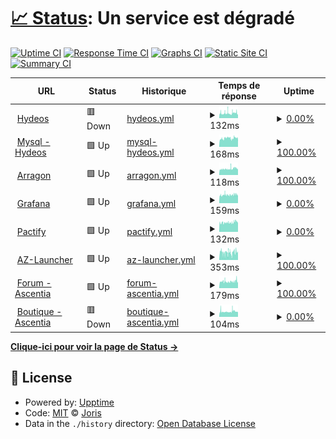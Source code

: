 # [📈 Status](https://JorisPV.github.io/Status): <!--live status--> **Un service est dégradé**

[![Uptime CI](https://github.com/Acenox/Status/workflows/Uptime%20CI/badge.svg)](https://github.com/Acenox/Status/actions?query=workflow%3A%22Uptime+CI%22)
[![Response Time CI](https://github.com/Acenox/Status/workflows/Response%20Time%20CI/badge.svg)](https://github.com/Acenox/Status/actions?query=workflow%3A%22Response+Time+CI%22)
[![Graphs CI](https://github.com/Acenox/Status/workflows/Graphs%20CI/badge.svg)](https://github.com/Acenox/Status/actions?query=workflow%3A%22Graphs+CI%22)
[![Static Site CI](https://github.com/Acenox/Status/workflows/Static%20Site%20CI/badge.svg)](https://github.com/Acenox/Status/actions?query=workflow%3A%22Static+Site+CI%22)
[![Summary CI](https://github.com/Acenox/Status/workflows/Summary%20CI/badge.svg)](https://github.com/Acenox/Status/actions?query=workflow%3A%22Summary+CI%22)

<!--start: status pages-->
<!-- This summary is generated by Upptime (https://github.com/upptime/upptime) -->
<!-- Do not edit this manually, your changes will be overwritten -->
<!-- prettier-ignore -->
| URL | Status | Historique | Temps de réponse | Uptime |
| --- | ------ | ------- | ------------- | ------ |
| <img alt="" src="https://icons.duckduckgo.com/ip3/hydeos.fr.ico" height="13"> [Hydeos](https://hydeos.fr) | 🟥 Down | [hydeos.yml](https://github.com/JorisPV/Status/commits/HEAD/history/hydeos.yml) | <details><summary><img alt="Temps de réponse" src="./graphs/hydeos/response-time-week.png" height="20"> 132ms</summary><br><a href="https://JorisPV.github.io/Status/history/hydeos"><img alt="Temps de réponse 148" src="https://img.shields.io/endpoint?url=https%3A%2F%2Fraw.githubusercontent.com%2FJorisPV%2FStatus%2FHEAD%2Fapi%2Fhydeos%2Fresponse-time.json"></a><br><a href="https://JorisPV.github.io/Status/history/hydeos"><img alt="24 heures - Temps de réponse 137" src="https://img.shields.io/endpoint?url=https%3A%2F%2Fraw.githubusercontent.com%2FJorisPV%2FStatus%2FHEAD%2Fapi%2Fhydeos%2Fresponse-time-day.json"></a><br><a href="https://JorisPV.github.io/Status/history/hydeos"><img alt="7 jours - Temps de réponse 132" src="https://img.shields.io/endpoint?url=https%3A%2F%2Fraw.githubusercontent.com%2FJorisPV%2FStatus%2FHEAD%2Fapi%2Fhydeos%2Fresponse-time-week.json"></a><br><a href="https://JorisPV.github.io/Status/history/hydeos"><img alt="30 jours - Temps de réponse 128" src="https://img.shields.io/endpoint?url=https%3A%2F%2Fraw.githubusercontent.com%2FJorisPV%2FStatus%2FHEAD%2Fapi%2Fhydeos%2Fresponse-time-month.json"></a><br><a href="https://JorisPV.github.io/Status/history/hydeos"><img alt="365 jours - Temps de réponse 148" src="https://img.shields.io/endpoint?url=https%3A%2F%2Fraw.githubusercontent.com%2FJorisPV%2FStatus%2FHEAD%2Fapi%2Fhydeos%2Fresponse-time-year.json"></a></details> | <details><summary><a href="https://JorisPV.github.io/Status/history/hydeos">0.00%</a></summary><a href="https://JorisPV.github.io/Status/history/hydeos"><img alt="Uptime 72.71%" src="https://img.shields.io/endpoint?url=https%3A%2F%2Fraw.githubusercontent.com%2FJorisPV%2FStatus%2FHEAD%2Fapi%2Fhydeos%2Fuptime.json"></a><br><a href="https://JorisPV.github.io/Status/history/hydeos"><img alt="Dernière 24 heures 0.00%" src="https://img.shields.io/endpoint?url=https%3A%2F%2Fraw.githubusercontent.com%2FJorisPV%2FStatus%2FHEAD%2Fapi%2Fhydeos%2Fuptime-day.json"></a><br><a href="https://JorisPV.github.io/Status/history/hydeos"><img alt="Dernière semaine 0.00%" src="https://img.shields.io/endpoint?url=https%3A%2F%2Fraw.githubusercontent.com%2FJorisPV%2FStatus%2FHEAD%2Fapi%2Fhydeos%2Fuptime-week.json"></a><br><a href="https://JorisPV.github.io/Status/history/hydeos"><img alt="Dernier mois 1.38%" src="https://img.shields.io/endpoint?url=https%3A%2F%2Fraw.githubusercontent.com%2FJorisPV%2FStatus%2FHEAD%2Fapi%2Fhydeos%2Fuptime-month.json"></a><br><a href="https://JorisPV.github.io/Status/history/hydeos"><img alt="Dernière année 27.01%" src="https://img.shields.io/endpoint?url=https%3A%2F%2Fraw.githubusercontent.com%2FJorisPV%2FStatus%2FHEAD%2Fapi%2Fhydeos%2Fuptime-year.json"></a></details>
| <img alt="" src="https://icons.duckduckgo.com/ip3/phpmyadmin.hydeos.fr.ico" height="13"> [Mysql - Hydeos](https://phpmyadmin.hydeos.fr) | 🟩 Up | [mysql-hydeos.yml](https://github.com/JorisPV/Status/commits/HEAD/history/mysql-hydeos.yml) | <details><summary><img alt="Temps de réponse" src="./graphs/mysql-hydeos/response-time-week.png" height="20"> 168ms</summary><br><a href="https://JorisPV.github.io/Status/history/mysql-hydeos"><img alt="Temps de réponse 185" src="https://img.shields.io/endpoint?url=https%3A%2F%2Fraw.githubusercontent.com%2FJorisPV%2FStatus%2FHEAD%2Fapi%2Fmysql-hydeos%2Fresponse-time.json"></a><br><a href="https://JorisPV.github.io/Status/history/mysql-hydeos"><img alt="24 heures - Temps de réponse 168" src="https://img.shields.io/endpoint?url=https%3A%2F%2Fraw.githubusercontent.com%2FJorisPV%2FStatus%2FHEAD%2Fapi%2Fmysql-hydeos%2Fresponse-time-day.json"></a><br><a href="https://JorisPV.github.io/Status/history/mysql-hydeos"><img alt="7 jours - Temps de réponse 168" src="https://img.shields.io/endpoint?url=https%3A%2F%2Fraw.githubusercontent.com%2FJorisPV%2FStatus%2FHEAD%2Fapi%2Fmysql-hydeos%2Fresponse-time-week.json"></a><br><a href="https://JorisPV.github.io/Status/history/mysql-hydeos"><img alt="30 jours - Temps de réponse 174" src="https://img.shields.io/endpoint?url=https%3A%2F%2Fraw.githubusercontent.com%2FJorisPV%2FStatus%2FHEAD%2Fapi%2Fmysql-hydeos%2Fresponse-time-month.json"></a><br><a href="https://JorisPV.github.io/Status/history/mysql-hydeos"><img alt="365 jours - Temps de réponse 185" src="https://img.shields.io/endpoint?url=https%3A%2F%2Fraw.githubusercontent.com%2FJorisPV%2FStatus%2FHEAD%2Fapi%2Fmysql-hydeos%2Fresponse-time-year.json"></a></details> | <details><summary><a href="https://JorisPV.github.io/Status/history/mysql-hydeos">100.00%</a></summary><a href="https://JorisPV.github.io/Status/history/mysql-hydeos"><img alt="Uptime 93.91%" src="https://img.shields.io/endpoint?url=https%3A%2F%2Fraw.githubusercontent.com%2FJorisPV%2FStatus%2FHEAD%2Fapi%2Fmysql-hydeos%2Fuptime.json"></a><br><a href="https://JorisPV.github.io/Status/history/mysql-hydeos"><img alt="Dernière 24 heures 100.00%" src="https://img.shields.io/endpoint?url=https%3A%2F%2Fraw.githubusercontent.com%2FJorisPV%2FStatus%2FHEAD%2Fapi%2Fmysql-hydeos%2Fuptime-day.json"></a><br><a href="https://JorisPV.github.io/Status/history/mysql-hydeos"><img alt="Dernière semaine 100.00%" src="https://img.shields.io/endpoint?url=https%3A%2F%2Fraw.githubusercontent.com%2FJorisPV%2FStatus%2FHEAD%2Fapi%2Fmysql-hydeos%2Fuptime-week.json"></a><br><a href="https://JorisPV.github.io/Status/history/mysql-hydeos"><img alt="Dernier mois 100.00%" src="https://img.shields.io/endpoint?url=https%3A%2F%2Fraw.githubusercontent.com%2FJorisPV%2FStatus%2FHEAD%2Fapi%2Fmysql-hydeos%2Fuptime-month.json"></a><br><a href="https://JorisPV.github.io/Status/history/mysql-hydeos"><img alt="Dernière année 93.38%" src="https://img.shields.io/endpoint?url=https%3A%2F%2Fraw.githubusercontent.com%2FJorisPV%2FStatus%2FHEAD%2Fapi%2Fmysql-hydeos%2Fuptime-year.json"></a></details>
| <img alt="" src="https://icons.duckduckgo.com/ip3/arragon.hydeos.fr.ico" height="13"> [Arragon](https://arragon.hydeos.fr) | 🟩 Up | [arragon.yml](https://github.com/JorisPV/Status/commits/HEAD/history/arragon.yml) | <details><summary><img alt="Temps de réponse" src="./graphs/arragon/response-time-week.png" height="20"> 118ms</summary><br><a href="https://JorisPV.github.io/Status/history/arragon"><img alt="Temps de réponse 158" src="https://img.shields.io/endpoint?url=https%3A%2F%2Fraw.githubusercontent.com%2FJorisPV%2FStatus%2FHEAD%2Fapi%2Farragon%2Fresponse-time.json"></a><br><a href="https://JorisPV.github.io/Status/history/arragon"><img alt="24 heures - Temps de réponse 126" src="https://img.shields.io/endpoint?url=https%3A%2F%2Fraw.githubusercontent.com%2FJorisPV%2FStatus%2FHEAD%2Fapi%2Farragon%2Fresponse-time-day.json"></a><br><a href="https://JorisPV.github.io/Status/history/arragon"><img alt="7 jours - Temps de réponse 118" src="https://img.shields.io/endpoint?url=https%3A%2F%2Fraw.githubusercontent.com%2FJorisPV%2FStatus%2FHEAD%2Fapi%2Farragon%2Fresponse-time-week.json"></a><br><a href="https://JorisPV.github.io/Status/history/arragon"><img alt="30 jours - Temps de réponse 129" src="https://img.shields.io/endpoint?url=https%3A%2F%2Fraw.githubusercontent.com%2FJorisPV%2FStatus%2FHEAD%2Fapi%2Farragon%2Fresponse-time-month.json"></a><br><a href="https://JorisPV.github.io/Status/history/arragon"><img alt="365 jours - Temps de réponse 159" src="https://img.shields.io/endpoint?url=https%3A%2F%2Fraw.githubusercontent.com%2FJorisPV%2FStatus%2FHEAD%2Fapi%2Farragon%2Fresponse-time-year.json"></a></details> | <details><summary><a href="https://JorisPV.github.io/Status/history/arragon">100.00%</a></summary><a href="https://JorisPV.github.io/Status/history/arragon"><img alt="Uptime 97.11%" src="https://img.shields.io/endpoint?url=https%3A%2F%2Fraw.githubusercontent.com%2FJorisPV%2FStatus%2FHEAD%2Fapi%2Farragon%2Fuptime.json"></a><br><a href="https://JorisPV.github.io/Status/history/arragon"><img alt="Dernière 24 heures 100.00%" src="https://img.shields.io/endpoint?url=https%3A%2F%2Fraw.githubusercontent.com%2FJorisPV%2FStatus%2FHEAD%2Fapi%2Farragon%2Fuptime-day.json"></a><br><a href="https://JorisPV.github.io/Status/history/arragon"><img alt="Dernière semaine 100.00%" src="https://img.shields.io/endpoint?url=https%3A%2F%2Fraw.githubusercontent.com%2FJorisPV%2FStatus%2FHEAD%2Fapi%2Farragon%2Fuptime-week.json"></a><br><a href="https://JorisPV.github.io/Status/history/arragon"><img alt="Dernier mois 100.00%" src="https://img.shields.io/endpoint?url=https%3A%2F%2Fraw.githubusercontent.com%2FJorisPV%2FStatus%2FHEAD%2Fapi%2Farragon%2Fuptime-month.json"></a><br><a href="https://JorisPV.github.io/Status/history/arragon"><img alt="Dernière année 93.38%" src="https://img.shields.io/endpoint?url=https%3A%2F%2Fraw.githubusercontent.com%2FJorisPV%2FStatus%2FHEAD%2Fapi%2Farragon%2Fuptime-year.json"></a></details>
| <img alt="" src="https://icons.duckduckgo.com/ip3/grafana.hydeos.fr.ico" height="13"> [Grafana](https://grafana.hydeos.fr) | 🟩 Up | [grafana.yml](https://github.com/JorisPV/Status/commits/HEAD/history/grafana.yml) | <details><summary><img alt="Temps de réponse" src="./graphs/grafana/response-time-week.png" height="20"> 159ms</summary><br><a href="https://JorisPV.github.io/Status/history/grafana"><img alt="Temps de réponse 200" src="https://img.shields.io/endpoint?url=https%3A%2F%2Fraw.githubusercontent.com%2FJorisPV%2FStatus%2FHEAD%2Fapi%2Fgrafana%2Fresponse-time.json"></a><br><a href="https://JorisPV.github.io/Status/history/grafana"><img alt="24 heures - Temps de réponse 165" src="https://img.shields.io/endpoint?url=https%3A%2F%2Fraw.githubusercontent.com%2FJorisPV%2FStatus%2FHEAD%2Fapi%2Fgrafana%2Fresponse-time-day.json"></a><br><a href="https://JorisPV.github.io/Status/history/grafana"><img alt="7 jours - Temps de réponse 159" src="https://img.shields.io/endpoint?url=https%3A%2F%2Fraw.githubusercontent.com%2FJorisPV%2FStatus%2FHEAD%2Fapi%2Fgrafana%2Fresponse-time-week.json"></a><br><a href="https://JorisPV.github.io/Status/history/grafana"><img alt="30 jours - Temps de réponse 165" src="https://img.shields.io/endpoint?url=https%3A%2F%2Fraw.githubusercontent.com%2FJorisPV%2FStatus%2FHEAD%2Fapi%2Fgrafana%2Fresponse-time-month.json"></a><br><a href="https://JorisPV.github.io/Status/history/grafana"><img alt="365 jours - Temps de réponse 200" src="https://img.shields.io/endpoint?url=https%3A%2F%2Fraw.githubusercontent.com%2FJorisPV%2FStatus%2FHEAD%2Fapi%2Fgrafana%2Fresponse-time-year.json"></a></details> | <details><summary><a href="https://JorisPV.github.io/Status/history/grafana">0.00%</a></summary><a href="https://JorisPV.github.io/Status/history/grafana"><img alt="Uptime 57.30%" src="https://img.shields.io/endpoint?url=https%3A%2F%2Fraw.githubusercontent.com%2FJorisPV%2FStatus%2FHEAD%2Fapi%2Fgrafana%2Fuptime.json"></a><br><a href="https://JorisPV.github.io/Status/history/grafana"><img alt="Dernière 24 heures 0.00%" src="https://img.shields.io/endpoint?url=https%3A%2F%2Fraw.githubusercontent.com%2FJorisPV%2FStatus%2FHEAD%2Fapi%2Fgrafana%2Fuptime-day.json"></a><br><a href="https://JorisPV.github.io/Status/history/grafana"><img alt="Dernière semaine 0.00%" src="https://img.shields.io/endpoint?url=https%3A%2F%2Fraw.githubusercontent.com%2FJorisPV%2FStatus%2FHEAD%2Fapi%2Fgrafana%2Fuptime-week.json"></a><br><a href="https://JorisPV.github.io/Status/history/grafana"><img alt="Dernier mois 1.38%" src="https://img.shields.io/endpoint?url=https%3A%2F%2Fraw.githubusercontent.com%2FJorisPV%2FStatus%2FHEAD%2Fapi%2Fgrafana%2Fuptime-month.json"></a><br><a href="https://JorisPV.github.io/Status/history/grafana"><img alt="Dernière année 52.62%" src="https://img.shields.io/endpoint?url=https%3A%2F%2Fraw.githubusercontent.com%2FJorisPV%2FStatus%2FHEAD%2Fapi%2Fgrafana%2Fuptime-year.json"></a></details>
| <img alt="" src="https://icons.duckduckgo.com/ip3/www.pactify.fr.ico" height="13"> [Pactify](https://www.pactify.fr/) | 🟩 Up | [pactify.yml](https://github.com/JorisPV/Status/commits/HEAD/history/pactify.yml) | <details><summary><img alt="Temps de réponse" src="./graphs/pactify/response-time-week.png" height="20"> 132ms</summary><br><a href="https://JorisPV.github.io/Status/history/pactify"><img alt="Temps de réponse 151" src="https://img.shields.io/endpoint?url=https%3A%2F%2Fraw.githubusercontent.com%2FJorisPV%2FStatus%2FHEAD%2Fapi%2Fpactify%2Fresponse-time.json"></a><br><a href="https://JorisPV.github.io/Status/history/pactify"><img alt="24 heures - Temps de réponse 144" src="https://img.shields.io/endpoint?url=https%3A%2F%2Fraw.githubusercontent.com%2FJorisPV%2FStatus%2FHEAD%2Fapi%2Fpactify%2Fresponse-time-day.json"></a><br><a href="https://JorisPV.github.io/Status/history/pactify"><img alt="7 jours - Temps de réponse 132" src="https://img.shields.io/endpoint?url=https%3A%2F%2Fraw.githubusercontent.com%2FJorisPV%2FStatus%2FHEAD%2Fapi%2Fpactify%2Fresponse-time-week.json"></a><br><a href="https://JorisPV.github.io/Status/history/pactify"><img alt="30 jours - Temps de réponse 151" src="https://img.shields.io/endpoint?url=https%3A%2F%2Fraw.githubusercontent.com%2FJorisPV%2FStatus%2FHEAD%2Fapi%2Fpactify%2Fresponse-time-month.json"></a><br><a href="https://JorisPV.github.io/Status/history/pactify"><img alt="365 jours - Temps de réponse 151" src="https://img.shields.io/endpoint?url=https%3A%2F%2Fraw.githubusercontent.com%2FJorisPV%2FStatus%2FHEAD%2Fapi%2Fpactify%2Fresponse-time-year.json"></a></details> | <details><summary><a href="https://JorisPV.github.io/Status/history/pactify">0.00%</a></summary><a href="https://JorisPV.github.io/Status/history/pactify"><img alt="Uptime 81.67%" src="https://img.shields.io/endpoint?url=https%3A%2F%2Fraw.githubusercontent.com%2FJorisPV%2FStatus%2FHEAD%2Fapi%2Fpactify%2Fuptime.json"></a><br><a href="https://JorisPV.github.io/Status/history/pactify"><img alt="Dernière 24 heures 0.00%" src="https://img.shields.io/endpoint?url=https%3A%2F%2Fraw.githubusercontent.com%2FJorisPV%2FStatus%2FHEAD%2Fapi%2Fpactify%2Fuptime-day.json"></a><br><a href="https://JorisPV.github.io/Status/history/pactify"><img alt="Dernière semaine 0.00%" src="https://img.shields.io/endpoint?url=https%3A%2F%2Fraw.githubusercontent.com%2FJorisPV%2FStatus%2FHEAD%2Fapi%2Fpactify%2Fuptime-week.json"></a><br><a href="https://JorisPV.github.io/Status/history/pactify"><img alt="Dernier mois 1.38%" src="https://img.shields.io/endpoint?url=https%3A%2F%2Fraw.githubusercontent.com%2FJorisPV%2FStatus%2FHEAD%2Fapi%2Fpactify%2Fuptime-month.json"></a><br><a href="https://JorisPV.github.io/Status/history/pactify"><img alt="Dernière année 50.75%" src="https://img.shields.io/endpoint?url=https%3A%2F%2Fraw.githubusercontent.com%2FJorisPV%2FStatus%2FHEAD%2Fapi%2Fpactify%2Fuptime-year.json"></a></details>
| <img alt="" src="https://icons.duckduckgo.com/ip3/az-launcher.nz.ico" height="13"> [AZ-Launcher](https://az-launcher.nz/) | 🟩 Up | [az-launcher.yml](https://github.com/JorisPV/Status/commits/HEAD/history/az-launcher.yml) | <details><summary><img alt="Temps de réponse" src="./graphs/az-launcher/response-time-week.png" height="20"> 353ms</summary><br><a href="https://JorisPV.github.io/Status/history/az-launcher"><img alt="Temps de réponse 329" src="https://img.shields.io/endpoint?url=https%3A%2F%2Fraw.githubusercontent.com%2FJorisPV%2FStatus%2FHEAD%2Fapi%2Faz-launcher%2Fresponse-time.json"></a><br><a href="https://JorisPV.github.io/Status/history/az-launcher"><img alt="24 heures - Temps de réponse 418" src="https://img.shields.io/endpoint?url=https%3A%2F%2Fraw.githubusercontent.com%2FJorisPV%2FStatus%2FHEAD%2Fapi%2Faz-launcher%2Fresponse-time-day.json"></a><br><a href="https://JorisPV.github.io/Status/history/az-launcher"><img alt="7 jours - Temps de réponse 353" src="https://img.shields.io/endpoint?url=https%3A%2F%2Fraw.githubusercontent.com%2FJorisPV%2FStatus%2FHEAD%2Fapi%2Faz-launcher%2Fresponse-time-week.json"></a><br><a href="https://JorisPV.github.io/Status/history/az-launcher"><img alt="30 jours - Temps de réponse 341" src="https://img.shields.io/endpoint?url=https%3A%2F%2Fraw.githubusercontent.com%2FJorisPV%2FStatus%2FHEAD%2Fapi%2Faz-launcher%2Fresponse-time-month.json"></a><br><a href="https://JorisPV.github.io/Status/history/az-launcher"><img alt="365 jours - Temps de réponse 329" src="https://img.shields.io/endpoint?url=https%3A%2F%2Fraw.githubusercontent.com%2FJorisPV%2FStatus%2FHEAD%2Fapi%2Faz-launcher%2Fresponse-time-year.json"></a></details> | <details><summary><a href="https://JorisPV.github.io/Status/history/az-launcher">100.00%</a></summary><a href="https://JorisPV.github.io/Status/history/az-launcher"><img alt="Uptime 93.92%" src="https://img.shields.io/endpoint?url=https%3A%2F%2Fraw.githubusercontent.com%2FJorisPV%2FStatus%2FHEAD%2Fapi%2Faz-launcher%2Fuptime.json"></a><br><a href="https://JorisPV.github.io/Status/history/az-launcher"><img alt="Dernière 24 heures 100.00%" src="https://img.shields.io/endpoint?url=https%3A%2F%2Fraw.githubusercontent.com%2FJorisPV%2FStatus%2FHEAD%2Fapi%2Faz-launcher%2Fuptime-day.json"></a><br><a href="https://JorisPV.github.io/Status/history/az-launcher"><img alt="Dernière semaine 100.00%" src="https://img.shields.io/endpoint?url=https%3A%2F%2Fraw.githubusercontent.com%2FJorisPV%2FStatus%2FHEAD%2Fapi%2Faz-launcher%2Fuptime-week.json"></a><br><a href="https://JorisPV.github.io/Status/history/az-launcher"><img alt="Dernier mois 100.00%" src="https://img.shields.io/endpoint?url=https%3A%2F%2Fraw.githubusercontent.com%2FJorisPV%2FStatus%2FHEAD%2Fapi%2Faz-launcher%2Fuptime-month.json"></a><br><a href="https://JorisPV.github.io/Status/history/az-launcher"><img alt="Dernière année 94.32%" src="https://img.shields.io/endpoint?url=https%3A%2F%2Fraw.githubusercontent.com%2FJorisPV%2FStatus%2FHEAD%2Fapi%2Faz-launcher%2Fuptime-year.json"></a></details>
| <img alt="" src="https://icons.duckduckgo.com/ip3/community.ascentia.fr.ico" height="13"> [Forum - Ascentia](https://community.ascentia.fr/) | 🟩 Up | [forum-ascentia.yml](https://github.com/JorisPV/Status/commits/HEAD/history/forum-ascentia.yml) | <details><summary><img alt="Temps de réponse" src="./graphs/forum-ascentia/response-time-week.png" height="20"> 179ms</summary><br><a href="https://JorisPV.github.io/Status/history/forum-ascentia"><img alt="Temps de réponse 181" src="https://img.shields.io/endpoint?url=https%3A%2F%2Fraw.githubusercontent.com%2FJorisPV%2FStatus%2FHEAD%2Fapi%2Fforum-ascentia%2Fresponse-time.json"></a><br><a href="https://JorisPV.github.io/Status/history/forum-ascentia"><img alt="24 heures - Temps de réponse 209" src="https://img.shields.io/endpoint?url=https%3A%2F%2Fraw.githubusercontent.com%2FJorisPV%2FStatus%2FHEAD%2Fapi%2Fforum-ascentia%2Fresponse-time-day.json"></a><br><a href="https://JorisPV.github.io/Status/history/forum-ascentia"><img alt="7 jours - Temps de réponse 179" src="https://img.shields.io/endpoint?url=https%3A%2F%2Fraw.githubusercontent.com%2FJorisPV%2FStatus%2FHEAD%2Fapi%2Fforum-ascentia%2Fresponse-time-week.json"></a><br><a href="https://JorisPV.github.io/Status/history/forum-ascentia"><img alt="30 jours - Temps de réponse 183" src="https://img.shields.io/endpoint?url=https%3A%2F%2Fraw.githubusercontent.com%2FJorisPV%2FStatus%2FHEAD%2Fapi%2Fforum-ascentia%2Fresponse-time-month.json"></a><br><a href="https://JorisPV.github.io/Status/history/forum-ascentia"><img alt="365 jours - Temps de réponse 181" src="https://img.shields.io/endpoint?url=https%3A%2F%2Fraw.githubusercontent.com%2FJorisPV%2FStatus%2FHEAD%2Fapi%2Fforum-ascentia%2Fresponse-time-year.json"></a></details> | <details><summary><a href="https://JorisPV.github.io/Status/history/forum-ascentia">100.00%</a></summary><a href="https://JorisPV.github.io/Status/history/forum-ascentia"><img alt="Uptime 95.67%" src="https://img.shields.io/endpoint?url=https%3A%2F%2Fraw.githubusercontent.com%2FJorisPV%2FStatus%2FHEAD%2Fapi%2Fforum-ascentia%2Fuptime.json"></a><br><a href="https://JorisPV.github.io/Status/history/forum-ascentia"><img alt="Dernière 24 heures 100.00%" src="https://img.shields.io/endpoint?url=https%3A%2F%2Fraw.githubusercontent.com%2FJorisPV%2FStatus%2FHEAD%2Fapi%2Fforum-ascentia%2Fuptime-day.json"></a><br><a href="https://JorisPV.github.io/Status/history/forum-ascentia"><img alt="Dernière semaine 100.00%" src="https://img.shields.io/endpoint?url=https%3A%2F%2Fraw.githubusercontent.com%2FJorisPV%2FStatus%2FHEAD%2Fapi%2Fforum-ascentia%2Fuptime-week.json"></a><br><a href="https://JorisPV.github.io/Status/history/forum-ascentia"><img alt="Dernier mois 100.00%" src="https://img.shields.io/endpoint?url=https%3A%2F%2Fraw.githubusercontent.com%2FJorisPV%2FStatus%2FHEAD%2Fapi%2Fforum-ascentia%2Fuptime-month.json"></a><br><a href="https://JorisPV.github.io/Status/history/forum-ascentia"><img alt="Dernière année 88.58%" src="https://img.shields.io/endpoint?url=https%3A%2F%2Fraw.githubusercontent.com%2FJorisPV%2FStatus%2FHEAD%2Fapi%2Fforum-ascentia%2Fuptime-year.json"></a></details>
| <img alt="" src="https://icons.duckduckgo.com/ip3/store.ascentia.fr.ico" height="13"> [Boutique - Ascentia](https://store.ascentia.fr/) | 🟥 Down | [boutique-ascentia.yml](https://github.com/JorisPV/Status/commits/HEAD/history/boutique-ascentia.yml) | <details><summary><img alt="Temps de réponse" src="./graphs/boutique-ascentia/response-time-week.png" height="20"> 104ms</summary><br><a href="https://JorisPV.github.io/Status/history/boutique-ascentia"><img alt="Temps de réponse 138" src="https://img.shields.io/endpoint?url=https%3A%2F%2Fraw.githubusercontent.com%2FJorisPV%2FStatus%2FHEAD%2Fapi%2Fboutique-ascentia%2Fresponse-time.json"></a><br><a href="https://JorisPV.github.io/Status/history/boutique-ascentia"><img alt="24 heures - Temps de réponse 97" src="https://img.shields.io/endpoint?url=https%3A%2F%2Fraw.githubusercontent.com%2FJorisPV%2FStatus%2FHEAD%2Fapi%2Fboutique-ascentia%2Fresponse-time-day.json"></a><br><a href="https://JorisPV.github.io/Status/history/boutique-ascentia"><img alt="7 jours - Temps de réponse 104" src="https://img.shields.io/endpoint?url=https%3A%2F%2Fraw.githubusercontent.com%2FJorisPV%2FStatus%2FHEAD%2Fapi%2Fboutique-ascentia%2Fresponse-time-week.json"></a><br><a href="https://JorisPV.github.io/Status/history/boutique-ascentia"><img alt="30 jours - Temps de réponse 111" src="https://img.shields.io/endpoint?url=https%3A%2F%2Fraw.githubusercontent.com%2FJorisPV%2FStatus%2FHEAD%2Fapi%2Fboutique-ascentia%2Fresponse-time-month.json"></a><br><a href="https://JorisPV.github.io/Status/history/boutique-ascentia"><img alt="365 jours - Temps de réponse 138" src="https://img.shields.io/endpoint?url=https%3A%2F%2Fraw.githubusercontent.com%2FJorisPV%2FStatus%2FHEAD%2Fapi%2Fboutique-ascentia%2Fresponse-time-year.json"></a></details> | <details><summary><a href="https://JorisPV.github.io/Status/history/boutique-ascentia">0.00%</a></summary><a href="https://JorisPV.github.io/Status/history/boutique-ascentia"><img alt="Uptime 79.52%" src="https://img.shields.io/endpoint?url=https%3A%2F%2Fraw.githubusercontent.com%2FJorisPV%2FStatus%2FHEAD%2Fapi%2Fboutique-ascentia%2Fuptime.json"></a><br><a href="https://JorisPV.github.io/Status/history/boutique-ascentia"><img alt="Dernière 24 heures 0.00%" src="https://img.shields.io/endpoint?url=https%3A%2F%2Fraw.githubusercontent.com%2FJorisPV%2FStatus%2FHEAD%2Fapi%2Fboutique-ascentia%2Fuptime-day.json"></a><br><a href="https://JorisPV.github.io/Status/history/boutique-ascentia"><img alt="Dernière semaine 0.00%" src="https://img.shields.io/endpoint?url=https%3A%2F%2Fraw.githubusercontent.com%2FJorisPV%2FStatus%2FHEAD%2Fapi%2Fboutique-ascentia%2Fuptime-week.json"></a><br><a href="https://JorisPV.github.io/Status/history/boutique-ascentia"><img alt="Dernier mois 1.38%" src="https://img.shields.io/endpoint?url=https%3A%2F%2Fraw.githubusercontent.com%2FJorisPV%2FStatus%2FHEAD%2Fapi%2Fboutique-ascentia%2Fuptime-month.json"></a><br><a href="https://JorisPV.github.io/Status/history/boutique-ascentia"><img alt="Dernière année 44.66%" src="https://img.shields.io/endpoint?url=https%3A%2F%2Fraw.githubusercontent.com%2FJorisPV%2FStatus%2FHEAD%2Fapi%2Fboutique-ascentia%2Fuptime-year.json"></a></details>

<!--end: status pages-->

[**Clique-ici pour voir la page de Status →**](https://jorispv.github.io/Status)

## 📄 License

- Powered by: [Upptime](https://github.com/upptime/upptime)
- Code: [MIT](./LICENSE) © [Joris](https://hydeos.fr)
- Data in the `./history` directory: [Open Database License](https://opendatacommons.org/licenses/odbl/1-0/)

